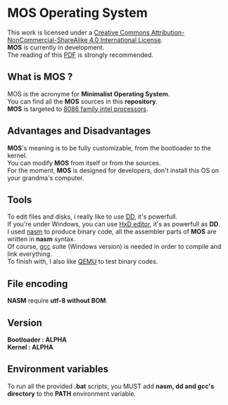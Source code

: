 # MOS Operating System
This work is licensed under a [Creative Commons Attribution-NonCommercial-ShareAlike 4.0 International License](https://creativecommons.org/licenses/by-nc-sa/4.0/).</br>
**MOS** is currently in development.</br>
The reading of this [PDF](http://www.cs.bham.ac.uk/~exr/lectures/opsys/10_11/lectures/os-dev.pdf) is strongly recommended.
## What is MOS ?
MOS is the acronyme for **Minimalist Operating System**.</br>
You can find all the **MOS** sources in this **repository**.</br>
**MOS** is targeted to [8086 family intel processors](https://en.wikipedia.org/wiki/Intel_8086).</br>
## Advantages and Disadvantages
**MOS**'s meaning is to be fully customizable, from the bootloader to the kernel.</br>
You can modify **MOS** from itself or from the sources.</br>
For the moment, **MOS** is designed for developers, don't install this OS on your grandma's computer.</br>
## Tools
To edit files and disks, i really like to use [DD](https://fr.wikipedia.org/wiki/Dd_(Unix)), it's powerfull.</br>
If you're under Windows, you can use [HxD editor](https://mh-nexus.de/en/hxd/), it's as powerfull as **DD**.</br>
I used [nasm](http://www.nasm.us/) to produce binary code, all the assembler parts of **MOS** are written in **nasm** syntax.</br>
Of course, [gcc](http://www.mingw.org/) suite (Windows version) is needed in order to compile and link everything.</br>
To finish with, I also like [QEMU](http://wiki.qemu.org/Main_Page) to test binary codes.
## File encoding
**NASM** require **utf-8 without BOM**.
## Version
**Bootloader : ALPHA**</br>
**Kernel : ALPHA**
## Environment variables
To run all the provided **.bat** scripts, you MUST add **nasm, dd and gcc's directory** to the **PATH** environment variable.
